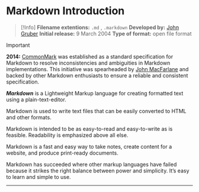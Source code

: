 # Markdown Introduction


> [!Info] 
> **Filename extentions:** `.md` , `.markdown`
> **Developed by:** [John Gruber](https://daringfireball.net/projects/markdown/)
> **Initial release:** 9 March 2004
> **Type of format:** open file format

> [!important]
> **2014:** [CommonMark](https://commonmark.org/) was established as a standard specification for Markdown to resolve inconsistencies and ambiguities in Markdown implementations. This initiative was spearheaded by [John MacFarlane](https://github.com/jgm) and backed by other Markdown enthusiasts to ensure a reliable and consistent specification.

***Markdown*** is a Lightweight Markup language for creating formatted text using a plain-text-editor.

Markdown is used to write text files that can be easily converted to HTML and other formats.

Markdown is intended to be as easy-to-read and easy-to-write as is feasible. Readability is emphasized above all else.

Markdown is a fast and easy way to take notes, create content for a website, and produce print-ready documents.

Markdown has succeeded where other markup languages have failed because it strikes the right balance between power and simplicity. It’s easy to learn and simple to use.

---
